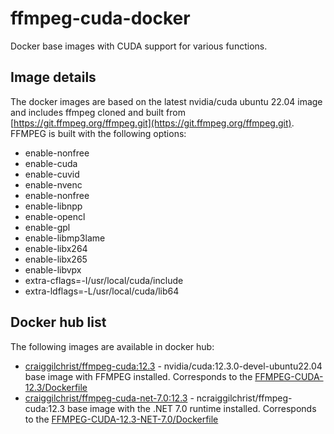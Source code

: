 # ffmpeg-cuda-docker
 Docker base images with CUDA support for various functions.

 ## Image details
 The docker images are based on the latest nvidia/cuda ubuntu 22.04 image and includes ffmpeg cloned and built from [https://git.ffmpeg.org/ffmpeg.git](https://git.ffmpeg.org/ffmpeg.git). FFMPEG is built with the following options:
 - enable-nonfree
 - enable-cuda
 - enable-cuvid
 - enable-nvenc
 - enable-nonfree
 - enable-libnpp
 - enable-opencl
 - enable-gpl
 - enable-libmp3lame
 - enable-libx264
 - enable-libx265
 - enable-libvpx
 - extra-cflags=-I/usr/local/cuda/include
 - extra-ldflags=-L/usr/local/cuda/lib64

 ## Docker hub list
 The following images are available in docker hub:
 - [craiggilchrist/ffmpeg-cuda:12.3](https://hub.docker.com/repository/docker/craiggilchrist/ffmpeg-cuda/general) - nvidia/cuda:12.3.0-devel-ubuntu22.04 base image with FFMPEG installed. Corresponds to the [FFMPEG-CUDA-12.3/Dockerfile](FFMPEG-CUDA-12.3/Dockerfile)
 - [craiggilchrist/ffmpeg-cuda-net-7.0:12.3](https://hub.docker.com/repository/docker/craiggilchrist/ffmpeg-cuda-net-7.0/general) - ncraiggilchrist/ffmpeg-cuda:12.3 base image with the .NET 7.0 runtime installed. Corresponds to the [FFMPEG-CUDA-12.3-NET-7.0/Dockerfile](FFMPEG-CUDA-12.3-NET-7.0/Dockerfile)